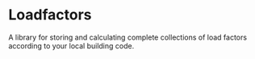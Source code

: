 # Loadfactors

A library for storing and calculating complete collections of load factors according to your local building code. 
